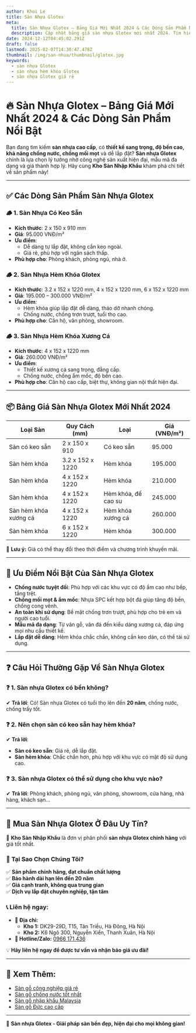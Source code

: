 ```yaml
---
author: Khoi Le
title: Sàn Nhựa Glotex
meta:
  title: Sàn Nhựa Glotex – Bảng Giá Mới Nhất 2024 & Các Dòng Sản Phẩm Nổi Bật
  description: Cập nhật bảng giá sàn nhựa Glotex mới nhất 2024. Tìm hiểu chi tiết về các loại sàn Glotex hèm khóa, xương cá và các ưu điểm nổi bật.
date: 2024-12-12T04:45:02.291Z
draft: false
lastmod: 2025-02-07T14:30:47.478Z
thumbnail: /img/san-nhua/thumbnail/glotex.jpg
keywords:
  - sàn nhựa Glotex
  - sàn nhựa hèm khóa Glotex
  - sàn nhựa Glotex giá rẻ
---
```


# 🔥 Sàn Nhựa Glotex – Bảng Giá Mới Nhất 2024 & Các Dòng Sản Phẩm Nổi Bật

Bạn đang tìm kiếm **sàn nhựa cao cấp**, có **thiết kế sang trọng, độ bền cao, khả năng chống nước, chống mối mọt** và dễ lắp đặt? **Sàn nhựa Glotex** chính là lựa chọn lý tưởng nhờ công nghệ sản xuất hiện đại, mẫu mã đa dạng và giá thành hợp lý. Hãy cùng **Kho Sàn Nhập Khẩu** khám phá chi tiết về sản phẩm này!

---

## ✅ Các Dòng Sản Phẩm Sàn Nhựa Glotex

### 🪵 **1. Sàn Nhựa Có Keo Sẵn**
- **Kích thước**: 2 x 150 x 910 mm  
- **Giá**: 95.000 VNĐ/m²  
- **Ưu điểm**:  
  - Dễ dàng tự lắp đặt, không cần keo ngoài.  
  - Giá rẻ, phù hợp với ngân sách thấp.  
- **Phù hợp cho**: Phòng khách, phòng ngủ, nhà ở.  

### 🪵 **2. Sàn Nhựa Hèm Khóa Glotex**
- **Kích thước**: 3.2 x 152 x 1220 mm, 4 x 152 x 1220 mm, 6 x 152 x 1220 mm  
- **Giá**: 195.000 – 300.000 VNĐ/m²  
- **Ưu điểm**:  
  - Hèm khóa giúp lắp đặt dễ dàng, tháo dỡ nhanh chóng.  
  - Chống nước, chống trơn trượt, tuổi thọ cao.  
- **Phù hợp cho**: Căn hộ, văn phòng, showroom.  

### 🪵 **3. Sàn Nhựa Hèm Khóa Xương Cá**
- **Kích thước**: 4 x 152 x 1220 mm  
- **Giá**: 260.000 VNĐ/m²  
- **Ưu điểm**:  
  - Thiết kế xương cá sang trọng, đẳng cấp.  
  - Chống nước, chống ẩm mốc, độ bền cao.  
- **Phù hợp cho**: Căn hộ cao cấp, biệt thự, không gian nội thất hiện đại.  

---

## 📦 **Bảng Giá Sàn Nhựa Glotex Mới Nhất 2024**

| **Loại Sàn**             | **Quy Cách (mm)**    | **Loại**             | **Giá (VNĐ/m²)**  |
|-------------------------|----------------------|----------------------|------------------|
| Sàn có keo sẵn           | 2 x 150 x 910        | Có keo sẵn           | 95.000           |
| Sàn hèm khóa             | 3.2 x 152 x 1220     | Hèm khóa             | 195.000          |
| Sàn hèm khóa             | 4 x 152 x 1220       | Hèm khóa             | 210.000          |
| Sàn hèm khóa             | 4 x 152 x 1220       | Hèm khóa, đế cao su  | 245.000          |
| Sàn hèm khóa xương cá    | 4 x 152 x 1220       | Hèm khóa xương cá    | 260.000          |
| Sàn hèm khóa             | 6 x 152 x 1220       | Hèm khóa             | 300.000          |

📌 **Lưu ý:** Giá có thể thay đổi theo thời điểm và chương trình khuyến mãi.

---

## 🌟 Ưu Điểm Nổi Bật Của Sàn Nhựa Glotex

- **Chống nước tuyệt đối**: Phù hợp với các khu vực có độ ẩm cao như bếp, tầng trệt.  
- **Chống mối mọt & ẩm mốc**: Nhựa SPC kết hợp bột đá giúp tăng độ bền, chống cong vênh.  
- **An toàn khi sử dụng**: Bề mặt chống trơn trượt, phù hợp cho trẻ em và người cao tuổi.  
- **Mẫu mã đa dạng**: Từ vân gỗ, vân đá đến kiểu dáng xương cá, đáp ứng mọi nhu cầu thiết kế.  
- **Lắp đặt dễ dàng**: Hèm khóa chắc chắn, không cần keo dán, có thể tái sử dụng.  

---

## ❓ **Câu Hỏi Thường Gặp Về Sàn Nhựa Glotex**

### ❓ **1. Sàn nhựa Glotex có bền không?**
✔ **Trả lời**: Có! Sàn nhựa Glotex có tuổi thọ lên đến **20 năm**, chống nước, chống trầy tốt.  

### ❓ **2. Nên chọn sàn có keo sẵn hay hèm khóa?**
✔ **Trả lời**:  
   - **Sàn có keo sẵn**: Giá rẻ, dễ lắp đặt.  
   - **Sàn hèm khóa**: Chắc chắn hơn, phù hợp với khu vực có mật độ sử dụng cao.  

### ❓ **3. Sàn nhựa Glotex có thể sử dụng cho khu vực nào?**
✔ **Trả lời**: Phòng khách, phòng ngủ, văn phòng, showroom, cửa hàng, nhà hàng, khách sạn...  

---

## 📍 **Mua Sàn Nhựa Glotex Ở Đâu Uy Tín?**

🔎 **Kho Sàn Nhập Khẩu** là đơn vị phân phối **sàn nhựa Glotex chính hãng** với giá tốt nhất.

### 🎯 **Tại Sao Chọn Chúng Tôi?**
✅ **Sản phẩm chính hãng, đạt chuẩn chất lượng**  
✅ **Bảo hành dài hạn lên đến 20 năm**  
✅ **Giá cạnh tranh, không qua trung gian**  
✅ **Dịch vụ lắp đặt chuyên nghiệp, tận tâm**  

### 📞 **Liên hệ ngay:**
- **📍 Địa chỉ:**  
  - **Kho 1:** DK29-29D, T15, Tân Triều, Hà Đông, Hà Nội  
  - **Kho 2:** K6 Ngõ 300, Nguyễn Xiển, Thanh Xuân, Hà Nội  
- **📲 Hotline/Zalo:** [0966 171 436](tel:0966171436)  

💡 **Hãy liên hệ ngay để được tư vấn và nhận báo giá ưu đãi!**

---

## 🔗 Xem Thêm:

- [Sàn gỗ công nghiệp giá rẻ](/san-go-cong-nghiep/san-go-gia-re/)  
- [Sàn gỗ chống nước tốt nhất](/san-go-cong-nghiep/san-go-chiu-nuoc/)  
- [Sàn gỗ nhập khẩu Malaysia](/san-go-cong-nghiep/kho-san-go-malaysia/)  
- [Sàn gỗ Đức cao cấp](/san-go-cong-nghiep/san-go-duc-nhap-khau/)  

---

📢 **Sàn nhựa Glotex - Giải pháp sàn bền đẹp, hiện đại cho mọi không gian!**
